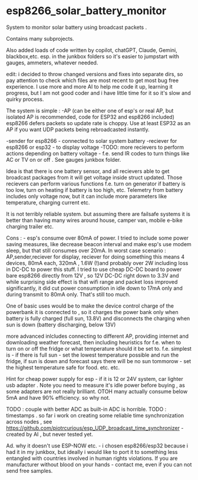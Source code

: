 # esp8266_solar_battery_monitor
System to monitor solar battery using broadcast packets .

Contains many subprojects. 

Also added loads of code written by copilot, chatGPT, Claude, Gemini, blackbox,etc. esp. in the junkbox folders so it's easier to jumpstart with gauges, ammeters, whatever needed. 

edit: i decided to throw changed versions and fixes into separate dirs, so pay attention to check which files are most recent to get most bug free experience. 
I use more and more AI to help me code it up, learning it progress, but I am not good coder and i have little time for it so it's slow and quirky process. 

The system is simple :
-AP (can be either one of esp's or real AP, but isolated AP is recommended, code for ESP32 and esp8266 included)
esp8266 defers packets so update rate is choppy. Use at least ESP32 as an AP if you want UDP packets being rebroadcasted instantly. 

-sender for esp8266 - connected to solar system battery
-reciever for esp8266 or esp32 - to display voltage 
-TODO: more recievers to perform actions depending on battery voltage - f.e. send IR codes to turn things like AC or TV on or off . See gauges junkbox folder. 

Idea is that there is one battery sensor, and all recievers able to get broadcast packages from it will get voltage inside struct updated. 
Those recievers can perform various functions f.e. turn on generator if battery is too low, turn on heating if battery is too high, 
etc. 
Telemetry from battery includes only voltage now, but it can include more parameters like temperature, charging current etc. 

It is not terribly reliable system. but assuming there are failsafe systems it is better than having many wires around house, 
camper van, mobile e-bike charging trailer etc. 

Cons : - esp's consume over 80mA of power.
I tried to include some power saving measures, like decrease beacon interval and make esp's use modem sleep, 
but that still consumes over 20mA. 
In worst case scenario : AP,sender,reciever for display, reciever for doing something 
this means 4 devices, 80mA each, 320mA , 1.6W (!)and probably over 2W including loss in DC-DC to power this stuff. 
I tried to use cheap DC-DC board to power bare esp8266 directly from 12V , so 12V DC-DC right down to 3.3V 
and while surprising side effect is that wifi range and packet loss improved significantly,
it did cut power consumption in idle down to 17mA only and during transmit to 80mA only. That's still too much.

One of basic uses would be to make the device control charge of the powerbank it is connected to , 
so it charges the power bank only when battery is fully charged (full sun, 13.8V)
and disconnects the charging when sun is down (battery discharging, below 13V) 

more advanced inlcludes connecting to different AP, providing internet and downloading weather forecast, 
then including heuristics for f.e. when to turn on or off the fridge or what temperature should it be set to.
f.e. simplest is - if there is full sun - set the lowest temperature possible and run the fridge, 
if sun is down and forecast says there will be no sun tommorow - set the highest temperature safe for food. 
etc. etc. 

Hint for cheap power supply for esp - if it is 12 or 24V system, car lighter usb adapter . 
Note you need to measure it's idle power before buying , as some adapters are not really brilliant. 
OTOH many actually consume below 5mA and have 90% efficiency. so why not. 

TODO : couple with better ADC as built-in ADC is horrible. 
TODO : timestamps . so far i work on creating some reliable time synchronization across nodes , see 
https://github.com/piotrcurious/esp_UDP_broadcast_time_synchronizer - created by AI , but never tested yet. 

Ad. why it doesn't use ESP-NOW etc. - i chosen esp8266/esp32 because i had it in my junkbox, but ideally i would like to port it to something less entangled with countries involved in human rights violations. If you are manufacturer without blood on your hands - contact me, even if you can not send free samples. 
